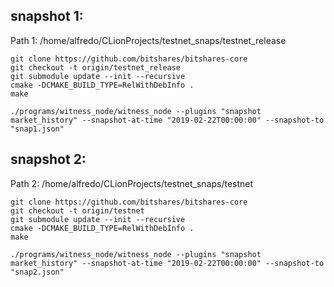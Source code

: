 ## snapshot 1:

Path 1:
/home/alfredo/CLionProjects/testnet_snaps/testnet_release
```
git clone https://github.com/bitshares/bitshares-core
git checkout -t origin/testnet_release
git submodule update --init --recursive
cmake -DCMAKE_BUILD_TYPE=RelWithDebInfo .
make

./programs/witness_node/witness_node --plugins "snapshot market_history" --snapshot-at-time "2019-02-22T00:00:00" --snapshot-to "snap1.json"
```

## snapshot 2:

Path 2:
/home/alfredo/CLionProjects/testnet_snaps/testnet
```
git clone https://github.com/bitshares/bitshares-core
git checkout -t origin/testnet
git submodule update --init --recursive
cmake -DCMAKE_BUILD_TYPE=RelWithDebInfo .
make

./programs/witness_node/witness_node --plugins "snapshot market_history" --snapshot-at-time "2019-02-22T00:00:00" --snapshot-to "snap2.json"
```
